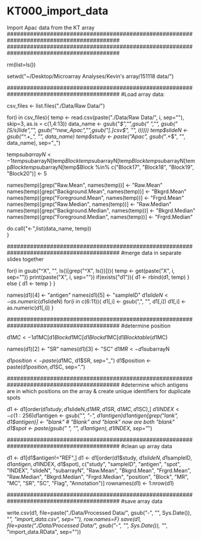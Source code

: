 # KT000_import_data
Import Apac data from the KT array
##########################################################################################
##########################################################################################

rm(list=ls()) 

setwd("~/Desktop/Microarray Analyses/Kevin's array/151118 data/") 


##########################################################################################
#Load array data:

csv_files <- list.files("./Data/Raw Data/")

for(i in csv_files){
  temp <- read.csv(paste("./Data/Raw Data/", i, sep=""), skip=3, as.is = c(1,4:13))
  data_name <- gsub("_$","",gsub(" ","", gsub("[S/s]lide","", gsub("^new_Apac","",gsub("[.]csv$", "", i)))))
  temp$slideN <- gsub("^.+_", "", data_name)
  temp$study <- paste("Apac", gsub("_.+$", "", data_name), sep="_")
  
  temp$subarrayN <- 1
  temp$subarrayN[temp$Block %in% c("Block5", "Block6", "Block7", "Block8")] <- 2
  temp$subarrayN[temp$Block %in% c("Block9", "Block10", "Block11", "Block12")] <- 3
  temp$subarrayN[temp$Block %in% c("Block13", "Block14", "Block15", "Block16")] <- 4
  temp$subarrayN[temp$Block %in% c("Block17", "Block18", "Block19", "Block20")] <- 5
  
  names(temp)[grep("Raw.Mean", names(temp))] <- "Raw.Mean"
  names(temp)[grep("Background.Mean", names(temp))] <- "Bkgrd.Mean" 
  names(temp)[grep("Foreground.Mean", names(temp))] <- "Frgrd.Mean"
  names(temp)[grep("Raw.Median", names(temp))] <- "Raw.Median"
  names(temp)[grep("Background.Median", names(temp))] <- "Bkgrd.Median" 
  names(temp)[grep("Foreground.Median", names(temp))] <- "Frgrd.Median"
  
  do.call("<-",list(data_name, temp))   
}


##########################################################################################
#merge data in separate slides together

for(i in gsub("^X", "", ls()[grep("^X", ls())])){
  temp <- get(paste("X", i, sep=""))
  print(paste("X", i, sep=""))
  if(exists("d1")){
    d1 <- rbind(d1, temp)
  } else {
    d1 <- temp
  }
}

names(d1)[4] <- "antigen"
names(d1)[5] <- "sampleID"
d1$slideN <- as.numeric(d1$slideN)
for(i in c(6:11)){
  d1[,i] <- gsub(",", "", d1[,i])
  d1[,i] <- as.numeric(d1[,i])
}


##########################################################################################
#determine position

d1$MC <- 1
d1$MC[d1$Block %in% c("Block2", "Block6", "Block10", "Block14", "Block18")] <- 2
d1$MC[d1$Block %in% c("Block3", "Block7", "Block11", "Block15", "Block19")] <- 3
d1$MC[d1$Block %in% c("Block4", "Block8", "Block12", "Block16", "Block20")] <- 4
table(d1$MC)

names(d1)[2] <- "SR"
names(d1)[3] <- "SC"
d1$MR <- d1$subarrayN

d1$position <- paste(d1$MC, d1$SR, sep="_")
d1$position <- paste(d1$position, d1$SC, sep=".")


##########################################################################################
#determine which antigens are in which positions on the array & create unique identifiers for duplicate spots

d1 <- d1[order(d1$study, d1$slideN,d1$MR, d1$SR, d1$MC, d1$SC),]
d1$INDEX <- c(1:256)
d1$antigen <- gsub("_", "-", d1$antigen) 
d1$antigen[grep("lank", d1$antigen)] <- "blank"         # "Blank" and "blank" now are both "blank"
d1$spot <- paste(gsub(" ", "", d1$antigen), d1$INDEX, sep="_")



##########################################################################################
#clean up array data 

d1 <- d1[d1$antigen!="REF",]
d1 <- d1[order(d1$study, d1$slideN, d1$sampleID, d1$antigen, d1$INDEX, d1$spot),
         c("study", "sampleID", "antigen", "spot", "INDEX", "slideN", "subarrayN", "Raw.Mean", "Bkgrd.Mean", "Frgrd.Mean", "Raw.Median",
           "Bkgrd.Median", "Frgrd.Median", "position", "Block", "MR", "MC", "SR", "SC", "Flag", "Annotation")]
rownames(d1) <- 1:nrow(d1)


##########################################################################################
#save array data

write.csv(d1, file=paste("./Data/Processed Data/", gsub("-", "", Sys.Date()), "_", "import_data.csv", sep=""), row.names=F)
save(d1, file=paste("./Data/Processed Data/", gsub("-", "", Sys.Date()), "_", "import_data.RData", sep="")) 
